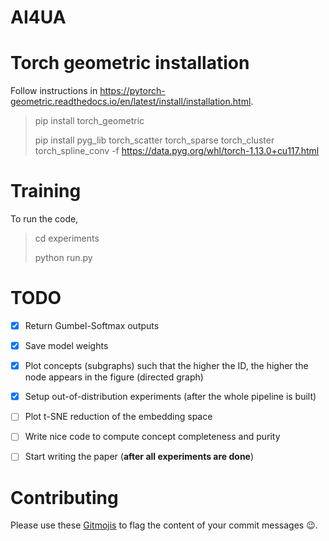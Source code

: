 # AI4UA

# Torch geometric installation
Follow instructions in https://pytorch-geometric.readthedocs.io/en/latest/install/installation.html.

> pip install torch_geometric
> 
> pip install pyg_lib torch_scatter torch_sparse torch_cluster torch_spline_conv -f https://data.pyg.org/whl/torch-1.13.0+cu117.html

# Training
To run the code,

> cd experiments
>
> python run.py

# TODO

- [x] Return Gumbel-Softmax outputs
- [x] Save model weights
- [x] Plot concepts (subgraphs) such that the higher the ID, the higher the node appears in the figure (directed graph)
- [x] Setup out-of-distribution experiments (after the whole pipeline is built)
- [ ] Plot t-SNE reduction of the embedding space
- [ ] Write nice code to compute concept completeness and purity
- [ ] Start writing the paper (**after all experiments are done**)


# Contributing
Please use these [Gitmojis](https://gist.github.com/akoepcke/36598d90b0864ebd752b360f5ccb379d) 
to flag the content of your commit messages 😉.
